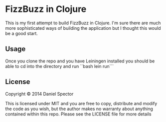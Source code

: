 # FizzBuzz in Clojure

This is my first attempt to build FizzBuzz in Clojure. I'm sure there are much more sophisticated ways of building the application but I thought this would be a good start.
## Usage

Once you clone the repo and you have Leiningen installed you should be able to cd into the directory and run ``bash lein run```

## License

Copyright © 2014 Daniel Spector

This is licensed under MIT and you are free to copy, distribute and modify the code as you wish, but the author makes no warranty about anything contained within this repo. Please see the LICENSE file for more details

